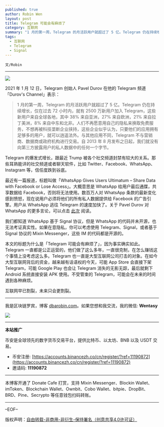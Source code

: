 ```yaml
---
published: true
author: Robin Wen
layout: post
title: Telegram 可能会有麻烦了
category: 互联网
summary: "1 月的第一周，Telegram 的月活跃用户就超过了 5 亿。Telegram 仍在持续增长，仅在过去 72 小时内，就有 2500 万新用户加入 Telegram，这些新用户来自全球各地，其中 38% 来自亚洲，27% 来自欧洲，21% 来自拉丁美洲，8% 来自中东和北非。人们不再愿意用自己的隐私来换取免费服务，不想再被科技垄断企业挟持，这些企业似乎认为，只要他们的应用拥有足够多的用户，就可以逍遥法外。与其他应用不同，Telegram 不与营销商、数据商或政府机构进行交易。自 2013 年 8 月发布之日起，我们就没有向第三方披露用户的私人数据中的任何一个字节。我们都知道 WhatsApp 基于 Signal 协议，但是 WhatsApp 的代码并未开源，也无法考证真实性。如果在意隐私，你可以考虑使用 Telegram、Signal，或者基于 Signal 协议的 Mixin Messenger，这些 IM 的代码都是开源的。互联网早已割裂，未来只会更割裂。"
tags:
  - 互联网
  - Telegram
  - Signal
---
```


`文/Robin`

***

![](https://cdn.dbarobin.com/1yugu6g.png)

2021 年 1 月 12 日，Telegram 创始人 Pavel Durov 在他的 Telegram 频道「Durov's Channel」表示：

> 1 月的第一周，Telegram 的月活跃用户就超过了 5 亿。Telegram 仍在持续增长，仅在过去 72 小时内，就有 2500 万新用户加入 Telegram，这些新用户来自全球各地，其中 38% 来自亚洲，27% 来自欧洲，21% 来自拉丁美洲，8% 来自中东和北非。人们不再愿意用自己的隐私来换取免费服务，不想再被科技垄断企业挟持，这些企业似乎认为，只要他们的应用拥有足够多的用户，就可以逍遥法外。与其他应用不同，Telegram 不与营销商、数据商或政府机构进行交易。自 2013 年 8 月发布之日起，我们就没有向第三方披露用户的私人数据中的任何一个字节。

Telegram 的爆发式增长，跟最近 Trump 被各个社交频道封禁有较大的关系。那些耳熟能详的社交频道或者聊天软件，比如 Twitter、Facebook、WhatsApp、Instagram 等，信任度跌到谷底。

最近有一篇报道，标题叫做「WhatsApp Gives Users Ultimatum – Share Data with Facebook or Lose Access」。大概意思是 WhatsApp 给用户最后通牒，共享数据给 Facebook，否则将无法使用。数百万人对 WhatsApp 条款的最新变化感到愤怒，现在说用户必须将他们的所有私人数据提供给 Facebook 的广告引擎。用户从 WhatsApp 逃往 Telegram 的速度加快了。关于 Pavel Durov 对 WhatsApp 的更多言论，可以点击 [此次](https://t.me/s/durov/145) 阅读。

我们都知道 WhatsApp 基于 Signal 协议，但是 WhatsApp 的代码并未开源，也无法考证真实性。如果在意隐私，你可以考虑使用 Telegram、Signal，或者基于 Signal 协议的 Mixin Messenger，这些 IM 的代码都是开源的。

本文的标题为什么是「Telegram 可能会有麻烦了」，因为事实确实如此。Telegram 一直都是公正运营的，他们做了这么多年，一直很克制，在怎么赚钱这个事情上没考虑这么多。Telegram 也一直是大型互联网公司打击的对象。在如今大型互联网背后的资金，越来越有话语权的今天，可能 App Store 会直接下架 Telegram，可能 Google Play 也会让 Telegram 消失的无影无踪，最后就剩下 Android 系统直接安装 APK 使用。不受管束的 Telegram，可能会在未来的时间遇到各种麻烦。

互联网早已割裂，未来只会更割裂。

***

我是区块链罗宾，博客 [dbarobin.com](https://dbarobin.com/)。如果您想和我交流，我的微信: **Wentasy**

![](https://cdn.dbarobin.com/v4yywe2.png)

***

**本站推广**

币安是全球领先的数字货币交易平台，提供比特币、以太坊、BNB 以及 USDT 交易。

* 币安注册: [https://accounts.binancezh.co/cn/register/?ref=11190872](https://accounts.binancezh.co/cn/register/?ref=11190872)
* 邀请码: **11190872**

***

本博客开通了 Donate Cafe 打赏，支持 Mixin Messenger、Blockin Wallet、imToken、Blockchain Wallet、Ownbit、Cobo Wallet、bitpie、DropBit、BRD、Pine、Secrypto 等任意钱包扫码转账。

<center>
    <div class="--donate-button"
         data-button-id="f8b9df0d-af9a-460d-8258-d3f435445075"
    ></div>
</center>

***

–EOF–

版权声明：[自由转载-非商用-非衍生-保持署名（创意共享4.0许可证）](http://creativecommons.org/licenses/by-nc-nd/4.0/deed.zh)
